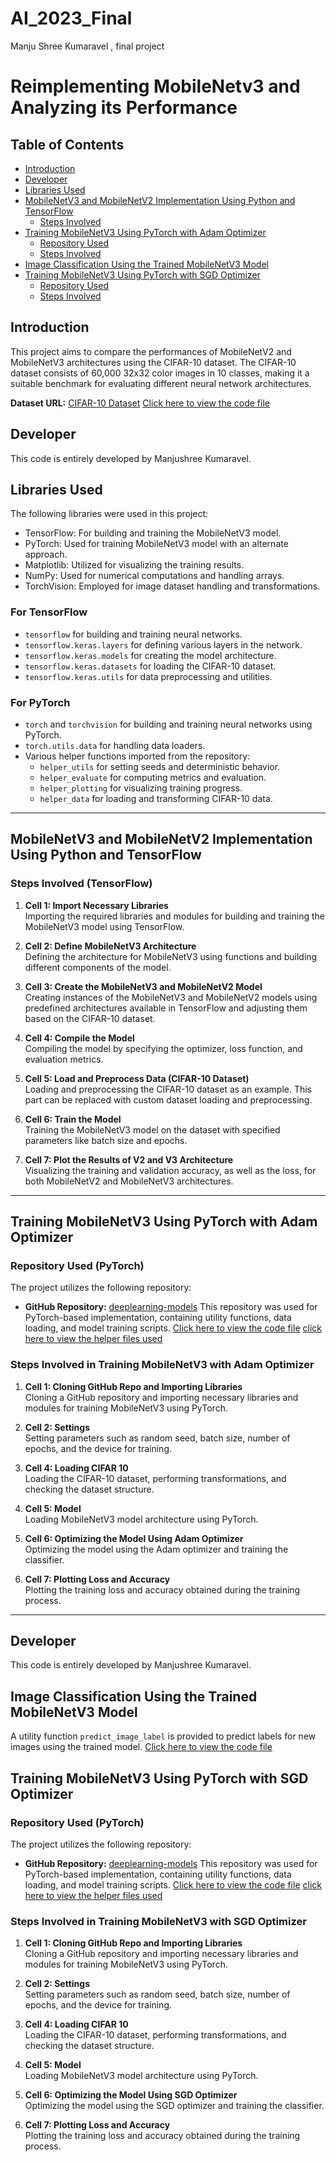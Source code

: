 # AI_2023_Final
Manju Shree Kumaravel , final project  
# Reimplementing MobileNetv3 and Analyzing its Performance

## Table of Contents
- [Introduction](#introduction)
- [Developer](#developer)
- [Libraries Used](#libraries-used)
- [MobileNetV3 and MobileNetV2 Implementation Using Python and TensorFlow](#mobilenetv3-and-mobilenetv2-implementation-using-python-and-tensorflow)
  - [Steps Involved](#steps-involved-tensorflow)
- [Training MobileNetV3 Using PyTorch with Adam Optimizer](#training-mobilenetv3-using-pytorch)
  - [Repository Used](#repository-used-pytorch)
  - [Steps Involved](#steps-involved-pytorch)
- [Image Classification Using the Trained MobileNetV3 Model](#image-classification-using-the-trained-mobilenetv3-model)
- [Training MobileNetV3 Using PyTorch with SGD Optimizer](#training-mobilenetv3-using-pytorch-with-sgd-optimizer)
  - [Repository Used](#repository-used-pytorch)
  - [Steps Involved](#steps-involved-pytorch)


## Introduction
This project aims to compare the performances of MobileNetV2 and MobileNetV3 architectures using the CIFAR-10 dataset. The CIFAR-10 dataset consists of 60,000 32x32 color images in 10 classes, making it a suitable benchmark for evaluating different neural network architectures.

**Dataset URL:** [CIFAR-10 Dataset](https://www.cs.toronto.edu/~kriz/cifar.html)
[Click here to view the code file](https://github.com/ManjuDGRT/AI_2023_Final/blob/main/MobileNetV3_and_MobileNetV2_Implementation_Using_Python_and_TensorFlow.ipynb)


## Developer
This code is entirely developed by Manjushree Kumaravel.

## Libraries Used
The following libraries were used in this project:
- TensorFlow: For building and training the MobileNetV3 model.
- PyTorch: Used for training MobileNetV3 model with an alternate approach.
- Matplotlib: Utilized for visualizing the training results.
- NumPy: Used for numerical computations and handling arrays.
- TorchVision: Employed for image dataset handling and transformations.

### For TensorFlow 
- `tensorflow` for building and training neural networks.
- `tensorflow.keras.layers` for defining various layers in the network.
- `tensorflow.keras.models` for creating the model architecture.
- `tensorflow.keras.datasets` for loading the CIFAR-10 dataset.
- `tensorflow.keras.utils` for data preprocessing and utilities.

### For PyTorch 
- `torch` and `torchvision` for building and training neural networks using PyTorch.
- `torch.utils.data` for handling data loaders.
- Various helper functions imported from the repository:
    - `helper_utils` for setting seeds and deterministic behavior.
    - `helper_evaluate` for computing metrics and evaluation.
    - `helper_plotting` for visualizing training progress.
    - `helper_data` for loading and transforming CIFAR-10 data.

---

## MobileNetV3 and MobileNetV2 Implementation Using Python and TensorFlow
### Steps Involved (TensorFlow)
1. **Cell 1: Import Necessary Libraries**  
   Importing the required libraries and modules for building and training the MobileNetV3 model using TensorFlow.

2. **Cell 2: Define MobileNetV3 Architecture**  
   Defining the architecture for MobileNetV3 using functions and building different components of the model.

3. **Cell 3: Create the MobileNetV3 and MobileNetV2 Model**  
   Creating instances of the MobileNetV3 and MobileNetV2 models using predefined architectures available in TensorFlow and adjusting them based on the CIFAR-10 dataset.

4. **Cell 4: Compile the Model**  
   Compiling the model by specifying the optimizer, loss function, and evaluation metrics.

5. **Cell 5: Load and Preprocess Data (CIFAR-10 Dataset)**  
   Loading and preprocessing the CIFAR-10 dataset as an example. This part can be replaced with custom dataset loading and preprocessing.

6. **Cell 6: Train the Model**  
   Training the MobileNetV3 model on the dataset with specified parameters like batch size and epochs.

7. **Cell 7: Plot the Results of V2 and V3 Architecture**  
   Visualizing the training and validation accuracy, as well as the loss, for both MobileNetV2 and MobileNetV3 architectures.

---

## Training MobileNetV3 Using PyTorch with Adam Optimizer

### Repository Used (PyTorch)
The project utilizes the following repository:
- **GitHub Repository:** [deeplearning-models](https://github.com/rasbt/deeplearning-models)
  This repository was used for PyTorch-based implementation, containing utility functions, data loading, and model training scripts.
[Click here to view the code file](https://github.com/ManjuDGRT/AI_2023_Final/blob/main/Training_MobileNetV3_Adam_optimiser%20(1).ipynb)
[click here to view the helper files used](https://github.com/ManjuDGRT/AI_2023_Final/blob/main/Helper_files_used.ipynb?short_path=2a067fb)
### Steps Involved in Training MobileNetV3 with Adam Optimizer
1. **Cell 1: Cloning GitHub Repo and Importing Libraries**  
   Cloning a GitHub repository and importing necessary libraries and modules for training MobileNetV3 using PyTorch.

2. **Cell 2: Settings**  
   Setting parameters such as random seed, batch size, number of epochs, and the device for training.

3. **Cell 4: Loading CIFAR 10**  
   Loading the CIFAR-10 dataset, performing transformations, and checking the dataset structure.

4. **Cell 5: Model**  
   Loading MobileNetV3 model architecture using PyTorch.

5. **Cell 6: Optimizing the Model Using Adam Optimizer**  
   Optimizing the model using the Adam optimizer and training the classifier.

6. **Cell 7: Plotting Loss and Accuracy**  
   Plotting the training loss and accuracy obtained during the training process.

---
## Developer
This code is entirely developed by Manjushree Kumaravel.

## Image Classification Using the Trained MobileNetV3 Model

A utility function `predict_image_label` is provided to predict labels for new images using the trained model.
[Click here to view the code file](https://github.com/ManjuDGRT/AI_Final/blob/main/Training_MobileNetV3_Adam_optimiser.ipynb)

## Training MobileNetV3 Using PyTorch with SGD Optimizer

### Repository Used (PyTorch)
The project utilizes the following repository:
- **GitHub Repository:** [deeplearning-models](https://github.com/rasbt/deeplearning-models)
  This repository was used for PyTorch-based implementation, containing utility functions, data loading, and model training scripts.
[Click here to view the code file](https://github.com/ManjuDGRT/AI_2023_Final/blob/main/Training_MobileNetV3_SGD_optimiser_ipynb%20(2).ipynb)
[click here to view the helper files used](https://github.com/ManjuDGRT/AI_2023_Final/blob/main/Helper_files_used.ipynb?short_path=2a067fb)
### Steps Involved in Training MobileNetV3 with SGD Optimizer
1. **Cell 1: Cloning GitHub Repo and Importing Libraries**  
   Cloning a GitHub repository and importing necessary libraries and modules for training MobileNetV3 using PyTorch.

2. **Cell 2: Settings**  
   Setting parameters such as random seed, batch size, number of epochs, and the device for training.

3. **Cell 4: Loading CIFAR 10**  
   Loading the CIFAR-10 dataset, performing transformations, and checking the dataset structure.

4. **Cell 5: Model**  
   Loading MobileNetV3 model architecture using PyTorch.

5. **Cell 6: Optimizing the Model Using SGD Optimizer**  
   Optimizing the model using the SGD optimizer and training the classifier.

6. **Cell 7: Plotting Loss and Accuracy**  
   Plotting the training loss and accuracy obtained during the training process.

